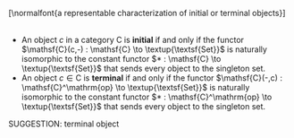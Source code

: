 [\normalfont{a representable characterization of initial or terminal objects}]  $\quad$

-  An object $c$ in a category $\mathsf{C}$ is **initial** if and only if the functor $\mathsf{C}(c,-) : \mathsf{C} \to \textup{\textsf{Set}}$ is naturally isomorphic to the constant functor $* : \mathsf{C} \to \textup{\textsf{Set}}$ that sends every object  to the singleton set.
-  An object $c \in \mathsf{C}$ is **terminal** if and only if the functor $\mathsf{C}(-,c) : \mathsf{C}^\mathrm{op} \to \textup{\textsf{Set}}$ is naturally isomorphic to the constant functor $* : \mathsf{C}^\mathrm{op} \to \textup{\textsf{Set}}$ that sends every object  to the singleton set.



SUGGESTION: terminal object